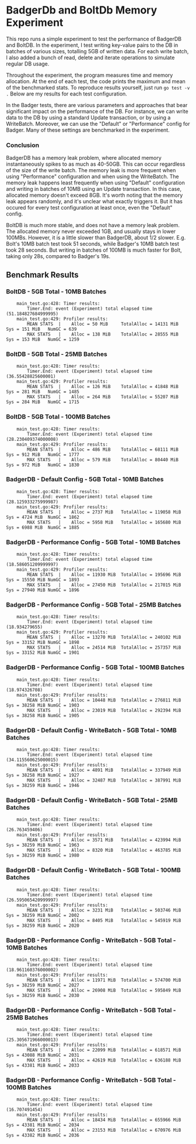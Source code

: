 # BadgerDb and BoltDb Memory Experiment

This repo runs a simple experiment to test the performance of BadgerDB and BoltDB. In the experiment, I test writing key-value pairs to the DB in batches of various sizes, totalling 5GB of written data. For each write batch, I also added a bunch of read, delete and iterate operations to simulate regular DB usage.

Throughout the experiment, the program measures time and memory allocation. At the end of each test, the code prints the maximum and mean of the benchmarked stats. To reproduce results yourself, just run `go test -v .` Below are my results for each test configuration. 

In the Badger tests, there are various parameters and approaches that bear significant impact on the performance of the DB. For instance, we can write data to the DB by using a standard Update transaction, or by using a WriteBatch. Moreover, we can use the "Default" or "Performance" config for Badger. Many of these settings are benchmarked in the experiment.

### Conclusion
BadgerDB has a memory leak problem, where allocated memory instantaneously spikes to as much as 40-50GB. This can occur regardless of the size of the write batch. The memory leak is more frequent when using "Performance" configuration and when using the WriteBatch. The memory leak happens least frequently when using "Default" configuration and writing in batches of 10MB using an Update transaction. In this case, allocated memory doesn't exceed 8GB. It's worth noting that the memory leak appears randomly, and it's unclear what exactly triggers it. But it has occured for every test configuration at least once, even the "Default" config.

BoltDB is much more stable, and does not have a memory leak problem. The allocated memory never exceeded 1GB, and usually stays in lower 100MBs. However, it is a little slower than BadgerDB, about 1/2 slower. E.g. Bolt's 10MB batch test took 51 seconds, while Badger's 10MB batch test took 28 seconds. But writing in batches of 100MB is much faster for Bolt, taking only 28s, compared to Badger's 19s.

## Benchmark Results
### BoltDB - 5GB Total - 10MB Batches
```
    main_test.go:428: Timer results:
        Timer.End: event (Experiment) total elapsed time (51.184827684999995)
    main_test.go:429: Profiler results:
        MEAN STATS 	|	 Alloc = 50 MiB 	TotalAlloc = 14131 MiB	Sys = 151 MiB	NumGC = 639
        MAX STATS 	|	 Alloc = 138 MiB	TotalAlloc = 28555 MiB	Sys = 153 MiB	NumGC = 1259
```
### BoltDB - 5GB Total - 25MB Batches
```
    main_test.go:428: Timer results:
        Timer.End: event (Experiment) total elapsed time (36.55428825600001)
    main_test.go:429: Profiler results:
        MEAN STATS 	|	 Alloc = 126 MiB	TotalAlloc = 41848 MiB	Sys = 281 MiB	NumGC = 1485
        MAX STATS 	|	 Alloc = 264 MiB	TotalAlloc = 55207 MiB	Sys = 284 MiB	NumGC = 1715
```
### BoltDB - 5GB Total - 100MB Batches
```
    main_test.go:428: Timer results:
        Timer.End: event (Experiment) total elapsed time (28.230409374000008)
    main_test.go:429: Profiler results:
        MEAN STATS 	|	 Alloc = 486 MiB	TotalAlloc = 68111 MiB	Sys = 912 MiB	NumGC = 1777
        MAX STATS 	|	 Alloc = 579 MiB	TotalAlloc = 80440 MiB	Sys = 972 MiB	NumGC = 1830
```
### BadgerDB - Default Config - 5GB Total - 10MB Batches
```
    main_test.go:428: Timer results:
        Timer.End: event (Experiment) total elapsed time (28.125933275999987)
    main_test.go:429: Profiler results:
        MEAN STATS 	|	 Alloc = 2737 MiB	TotalAlloc = 119058 MiB	Sys = 4724 MiB	NumGC = 1862
        MAX STATS 	|	 Alloc = 5958 MiB	TotalAlloc = 165680 MiB	Sys = 6988 MiB	NumGC = 1885
```
### BadgerDB - Performance Config - 5GB Total - 10MB Batches
```
    main_test.go:428: Timer results:
        Timer.End: event (Experiment) total elapsed time (18.586051209999997)
    main_test.go:429: Profiler results:
        MEAN STATS 	|	 Alloc = 11930 MiB	TotalAlloc = 195696 MiB	Sys = 15550 MiB	NumGC = 1893
        MAX STATS 	|	 Alloc = 27450 MiB	TotalAlloc = 217015 MiB	Sys = 27940 MiB	NumGC = 1896
```
### BadgerDB - Performance Config - 5GB Total - 25MB Batches
```
    main_test.go:428: Timer results:
        Timer.End: event (Experiment) total elapsed time (18.934279655)
    main_test.go:429: Profiler results:
        MEAN STATS 	|	 Alloc = 13270 MiB	TotalAlloc = 240102 MiB	Sys = 33152 MiB	NumGC = 1898
        MAX STATS 	|	 Alloc = 24514 MiB	TotalAlloc = 257357 MiB	Sys = 33152 MiB	NumGC = 1901
```
### BadgerDB - Performance Config - 5GB Total - 100MB Batches
```
    main_test.go:428: Timer results:
        Timer.End: event (Experiment) total elapsed time (18.974326708)
    main_test.go:429: Profiler results:
        MEAN STATS 	|	 Alloc = 10448 MiB	TotalAlloc = 276811 MiB	Sys = 38258 MiB	NumGC = 1903
        MAX STATS 	|	 Alloc = 23019 MiB	TotalAlloc = 292394 MiB	Sys = 38258 MiB	NumGC = 1905
```
### BadgerDB - Default Config - WriteBatch - 5GB Total - 10MB Batches
```
    main_test.go:428: Timer results:
        Timer.End: event (Experiment) total elapsed time (34.115560625000015)
    main_test.go:429: Profiler results:
        MEAN STATS 	|	 Alloc = 4891 MiB	TotalAlloc = 337949 MiB	Sys = 38258 MiB	NumGC = 1927
        MAX STATS 	|	 Alloc = 32487 MiB	TotalAlloc = 387991 MiB	Sys = 38259 MiB	NumGC = 1946
```
### BadgerDB - Default Config - WriteBatch - 5GB Total - 25MB Batches
```
    main_test.go:428: Timer results:
        Timer.End: event (Experiment) total elapsed time (26.763459406)
    main_test.go:429: Profiler results:
        MEAN STATS 	|	 Alloc = 3571 MiB	TotalAlloc = 423994 MiB	Sys = 38259 MiB	NumGC = 1963
        MAX STATS 	|	 Alloc = 8320 MiB	TotalAlloc = 463785 MiB	Sys = 38259 MiB	NumGC = 1980
```
### BadgerDB - Default Config - WriteBatch - 5GB Total - 100MB Batches
```
    main_test.go:428: Timer results:
        Timer.End: event (Experiment) total elapsed time (26.595065420999997)
    main_test.go:429: Profiler results:
        MEAN STATS 	|	 Alloc = 3231 MiB	TotalAlloc = 503746 MiB	Sys = 38259 MiB	NumGC = 2002
        MAX STATS 	|	 Alloc = 8405 MiB	TotalAlloc = 545919 MiB	Sys = 38259 MiB	NumGC = 2020
```
### BadgerDB - Performance Config - WriteBatch - 5GB Total - 10MB Batches
```
    main_test.go:428: Timer results:
        Timer.End: event (Experiment) total elapsed time (18.961160376000002)
    main_test.go:429: Profiler results:
        MEAN STATS 	|	 Alloc = 11971 MiB	TotalAlloc = 574700 MiB	Sys = 38259 MiB	NumGC = 2027
        MAX STATS 	|	 Alloc = 26908 MiB	TotalAlloc = 595849 MiB	Sys = 38259 MiB	NumGC = 2030
```
### BadgerDB - Performance Config - WriteBatch - 5GB Total - 25MB Batches
```
    main_test.go:428: Timer results:
        Timer.End: event (Experiment) total elapsed time (25.305671966000013)
    main_test.go:429: Profiler results:
        MEAN STATS 	|	 Alloc = 22099 MiB	TotalAlloc = 618571 MiB	Sys = 43088 MiB	NumGC = 2031
        MAX STATS 	|	 Alloc = 42619 MiB	TotalAlloc = 636188 MiB	Sys = 43381 MiB	NumGC = 2033
```
### BadgerDB - Performance Config - WriteBatch - 5GB Total - 100MB Batches
```
    main_test.go:428: Timer results:
        Timer.End: event (Experiment) total elapsed time (16.707491454)
    main_test.go:429: Profiler results:
        MEAN STATS 	|	 Alloc = 18434 MiB	TotalAlloc = 655966 MiB	Sys = 43381 MiB	NumGC = 2034
        MAX STATS 	|	 Alloc = 23153 MiB	TotalAlloc = 670976 MiB	Sys = 43382 MiB	NumGC = 2036
```
